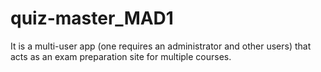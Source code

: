 # quiz-master_MAD1
It is a multi-user app (one requires an administrator and other users) that acts as an exam preparation site for multiple courses.
